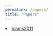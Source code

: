 ```yaml
---
permalink: /papers/
title: "Papers"
---
```


<li>
    <a href="/2011/11/04/icams2011.html" itemprop="sameAs">
        <i class="fas fa-book" aria-hidden="true"></i> icams2011
    </a>
</li>

